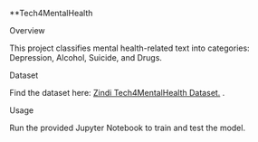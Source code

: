 **Tech4MentalHealth

Overview

This project classifies mental health-related text into categories: Depression, Alcohol, Suicide, and Drugs.

Dataset

Find the dataset here: [Zindi Tech4MentalHealth Dataset.](https://zindi.africa/competitions/basic-needs-basic-rights-kenya-tech4mentalhealth/data) .

Usage

Run the provided Jupyter Notebook to train and test the model.
